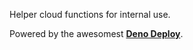 Helper cloud functions for internal use.

Powered by the awesomest **[Deno Deploy](https://deno.com/deploy/docs)**.
